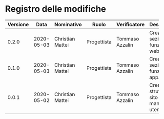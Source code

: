 # Registro delle modifiche
Versione | Data | Nominativo | Ruolo | Verificatore | Descrizione
------------- | ------------- | ------------- | ------------- | ------------- | -------------
0.2.0 | 2020-05-03 | Christian Mattei | Progettista | Tommaso Azzalin | Creazione sezione funzionalità web-app.
0.1.0 | 2020-05-03 | Christian Mattei | Progettista | Tommaso Azzalin | Creazione sezione funzionalità app.
0.0.1 | 2020-05-02 | Christian Mattei | Progettista | Tommaso Azzalin | Creata struttura sito web manuale utente.